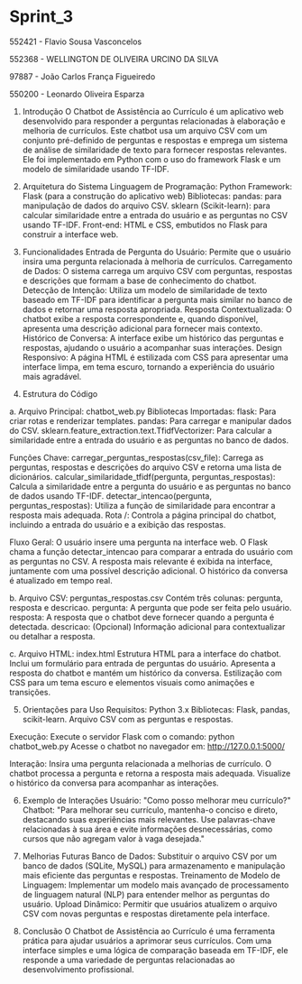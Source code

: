 # Sprint_3

552421 - Flavio Sousa Vasconcelos

552368 - WELLINGTON DE OLIVEIRA URCINO DA SILVA

97887 - João Carlos França Figueiredo

550200 - Leonardo Oliveira Esparza

1. Introdução
O Chatbot de Assistência ao Currículo é um aplicativo web desenvolvido para responder a perguntas relacionadas à elaboração e melhoria de currículos. Este chatbot usa um arquivo CSV com um conjunto pré-definido de perguntas e respostas e emprega um sistema de análise de similaridade de texto para fornecer respostas relevantes. Ele foi implementado em Python com o uso do framework Flask e um modelo de similaridade usando TF-IDF.

2. Arquitetura do Sistema
Linguagem de Programação: Python
Framework: Flask (para a construção do aplicativo web)
Bibliotecas:
pandas: para manipulação de dados do arquivo CSV.
sklearn (Scikit-learn): para calcular similaridade entre a entrada do usuário e as perguntas no CSV usando TF-IDF.
Front-end: HTML e CSS, embutidos no Flask para construir a interface web.

3. Funcionalidades
Entrada de Pergunta do Usuário: Permite que o usuário insira uma pergunta relacionada à melhoria de currículos.
Carregamento de Dados: O sistema carrega um arquivo CSV com perguntas, respostas e descrições que formam a base de conhecimento do chatbot.
Detecção de Intenção: Utiliza um modelo de similaridade de texto baseado em TF-IDF para identificar a pergunta mais similar no banco de dados e retornar uma resposta apropriada.
Resposta Contextualizada: O chatbot exibe a resposta correspondente e, quando disponível, apresenta uma descrição adicional para fornecer mais contexto.
Histórico de Conversa: A interface exibe um histórico das perguntas e respostas, ajudando o usuário a acompanhar suas interações.
Design Responsivo: A página HTML é estilizada com CSS para apresentar uma interface limpa, em tema escuro, tornando a experiência do usuário mais agradável.

4. Estrutura do Código

a. Arquivo Principal: chatbot_web.py
Bibliotecas Importadas:
flask: Para criar rotas e renderizar templates.
pandas: Para carregar e manipular dados do CSV.
sklearn.feature_extraction.text.TfidfVectorizer: Para calcular a similaridade entre a entrada do usuário e as perguntas no banco de dados.

Funções Chave:
carregar_perguntas_respostas(csv_file): Carrega as perguntas, respostas e descrições do arquivo CSV e retorna uma lista de dicionários.
calcular_similaridade_tfidf(pergunta, perguntas_respostas): Calcula a similaridade entre a pergunta do usuário e as perguntas no banco de dados usando TF-IDF.
detectar_intencao(pergunta, perguntas_respostas): Utiliza a função de similaridade para encontrar a resposta mais adequada.
Rota /: Controla a página principal do chatbot, incluindo a entrada do usuário e a exibição das respostas.

Fluxo Geral:
O usuário insere uma pergunta na interface web.
O Flask chama a função detectar_intencao para comparar a entrada do usuário com as perguntas no CSV.
A resposta mais relevante é exibida na interface, juntamente com uma possível descrição adicional.
O histórico da conversa é atualizado em tempo real.

b. Arquivo CSV: perguntas_respostas.csv
Contém três colunas: pergunta, resposta e descricao.
pergunta: A pergunta que pode ser feita pelo usuário.
resposta: A resposta que o chatbot deve fornecer quando a pergunta é detectada.
descricao: (Opcional) Informação adicional para contextualizar ou detalhar a resposta.

c. Arquivo HTML: index.html
Estrutura HTML para a interface do chatbot.
Inclui um formulário para entrada de perguntas do usuário.
Apresenta a resposta do chatbot e mantém um histórico da conversa.
Estilização com CSS para um tema escuro e elementos visuais como animações e transições.


5. Orientações para Uso
Requisitos:
Python 3.x
Bibliotecas: Flask, pandas, scikit-learn.
Arquivo CSV com as perguntas e respostas.

Execução:
Execute o servidor Flask com o comando:
python chatbot_web.py
Acesse o chatbot no navegador em: http://127.0.0.1:5000/

Interação:
Insira uma pergunta relacionada a melhorias de currículo.
O chatbot processa a pergunta e retorna a resposta mais adequada.
Visualize o histórico da conversa para acompanhar as interações.

6. Exemplo de Interações
Usuário: "Como posso melhorar meu currículo?"
Chatbot: "Para melhorar seu currículo, mantenha-o conciso e direto, destacando suas experiências mais relevantes. Use palavras-chave relacionadas à sua área e evite informações desnecessárias, como cursos que não agregam valor à vaga desejada."

7. Melhorias Futuras
Banco de Dados: Substituir o arquivo CSV por um banco de dados (SQLite, MySQL) para armazenamento e manipulação mais eficiente das perguntas e respostas.
Treinamento de Modelo de Linguagem: Implementar um modelo mais avançado de processamento de linguagem natural (NLP) para entender melhor as perguntas do usuário.
Upload Dinâmico: Permitir que usuários atualizem o arquivo CSV com novas perguntas e respostas diretamente pela interface.

8. Conclusão
O Chatbot de Assistência ao Currículo é uma ferramenta prática para ajudar usuários a aprimorar seus currículos. Com uma interface simples e uma lógica de comparação baseada em TF-IDF, ele responde a uma variedade de perguntas relacionadas ao desenvolvimento profissional.
